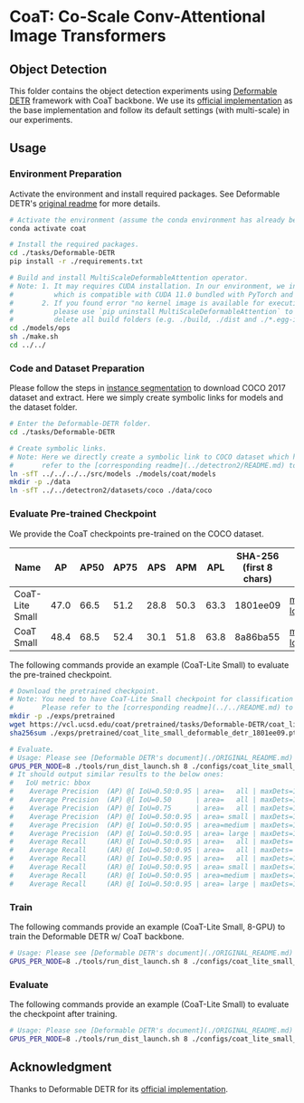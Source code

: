 # CoaT: Co-Scale Conv-Attentional Image Transformers

## Object Detection
This folder contains the object detection experiments using [Deformable DETR](https://arxiv.org/abs/2010.04159) framework with CoaT backbone. We use its [official implementation](https://github.com/fundamentalvision/Deformable-DETR) as the base implementation and follow its default settings (with multi-scale) in our experiments.

## Usage
### Environment Preparation
Activate the environment and install required packages. See Deformable DETR's [original readme](./ORIGINAL_README.md) for more details.
   ```bash
   # Activate the environment (assume the conda environment has already been created following the steps for classification task).
   conda activate coat

   # Install the required packages.
   cd ./tasks/Deformable-DETR
   pip install -r ./requirements.txt

   # Build and install MultiScaleDeformableAttention operator.
   # Note: 1. It may requires CUDA installation. In our environment, we install CUDA 11.3 
   #          which is compatible with CUDA 11.0 bundled with PyTorch and RTX 30 series graphic cards.
   #       2. If you found error "no kernel image is available for execution on the device" during training,
   #          please use `pip uninstall MultiScaleDeformableAttention` to remove the installed package,
   #          delete all build folders (e.g. ./build, ./dist and ./*.egg-info), and then re-run `./make.sh`.
   cd ./models/ops
   sh ./make.sh
   cd ../../
   ```

### Code and Dataset Preparation
Please follow the steps in [instance segmentation](../detectron2/README.md) to download COCO 2017 dataset and extract. Here we simply create symbolic links for models and the dataset folder.
   ```bash
   # Enter the Deformable-DETR folder.
   cd ./tasks/Deformable-DETR

   # Create symbolic links.
   # Note: Here we directly create a symbolic link to COCO dataset which has set up for instance segmentation task. You may
   #       refer to the [corresponding readme](../detectron2/README.md) to download COCO dataset in the instance segmentation task first. 
   ln -sfT ../../../../src/models ./models/coat/models
   mkdir -p ./data
   ln -sfT ../../detectron2/datasets/coco ./data/coco
   ```

### Evaluate Pre-trained Checkpoint
We provide the CoaT checkpoints pre-trained on the COCO dataset.

| Name | AP | AP50 | AP75 | APS | APM | APL | SHA-256 (first 8 chars) | URL |
| --- | --- | --- | --- | --- | --- | --- | --- | --- |
| CoaT-Lite Small | 47.0 | 66.5 | 51.2 | 28.8 | 50.3 | 63.3 | 1801ee09 | [model](https://vcl.ucsd.edu/coat/pretrained/tasks/Deformable-DETR/coat_lite_small_deformable_detr_1801ee09.pth), [log](https://vcl.ucsd.edu/coat/pretrained/tasks/Deformable-DETR/coat_lite_small_deformable_detr_1801ee09.txt) |
| CoaT Small | 48.4 | 68.5 | 52.4 | 30.1 | 51.8 | 63.8 | 8a86ba55 | [model](https://vcl.ucsd.edu/coat/pretrained/tasks/Deformable-DETR/coat_small_deformable_detr_8a86ba55.pth), [log](https://vcl.ucsd.edu/coat/pretrained/tasks/Deformable-DETR/coat_small_deformable_detr_8a86ba55.txt) |


The following commands provide an example (CoaT-Lite Small) to evaluate the pre-trained checkpoint.
   ```bash
   # Download the pretrained checkpoint.
   # Note: You need to have CoaT-Lite Small checkpoint for classification (coat_lite_small_8d362f48.pth) to run the following evaluation.
   #       Please refer to the [corresponding readme](../../README.md) to download the CoaT-Lite Small checkpoint for classification first.
   mkdir -p ./exps/pretrained
   wget https://vcl.ucsd.edu/coat/pretrained/tasks/Deformable-DETR/coat_lite_small_deformable_detr_1801ee09.pth -P ./exps/pretrained
   sha256sum ./exps/pretrained/coat_lite_small_deformable_detr_1801ee09.pth  # Make sure it matches the SHA-256 hash (first 8 characters) in the table.

   # Evaluate.
   # Usage: Please see [Deformable DETR's document](./ORIGINAL_README.md) for more details.
   GPUS_PER_NODE=8 ./tools/run_dist_launch.sh 8 ./configs/coat_lite_small_deformable_detr.sh --resume ./exps/pretrained/coat_lite_small_deformable_detr_1801ee09.pth --eval --batch_size 1
   # It should output similar results to the below ones:
   #   IoU metric: bbox
   #    Average Precision  (AP) @[ IoU=0.50:0.95 | area=   all | maxDets=100 ] = 0.470
   #    Average Precision  (AP) @[ IoU=0.50      | area=   all | maxDets=100 ] = 0.665
   #    Average Precision  (AP) @[ IoU=0.75      | area=   all | maxDets=100 ] = 0.512
   #    Average Precision  (AP) @[ IoU=0.50:0.95 | area= small | maxDets=100 ] = 0.288
   #    Average Precision  (AP) @[ IoU=0.50:0.95 | area=medium | maxDets=100 ] = 0.503
   #    Average Precision  (AP) @[ IoU=0.50:0.95 | area= large | maxDets=100 ] = 0.633
   #    Average Recall     (AR) @[ IoU=0.50:0.95 | area=   all | maxDets=  1 ] = 0.362
   #    Average Recall     (AR) @[ IoU=0.50:0.95 | area=   all | maxDets= 10 ] = 0.599
   #    Average Recall     (AR) @[ IoU=0.50:0.95 | area=   all | maxDets=100 ] = 0.641
   #    Average Recall     (AR) @[ IoU=0.50:0.95 | area= small | maxDets=100 ] = 0.427
   #    Average Recall     (AR) @[ IoU=0.50:0.95 | area=medium | maxDets=100 ] = 0.687
   #    Average Recall     (AR) @[ IoU=0.50:0.95 | area= large | maxDets=100 ] = 0.830
   ```
   
### Train
The following commands provide an example (CoaT-Lite Small, 8-GPU) to train the Deformable DETR w/ CoaT backbone.
   ```bash
   # Usage: Please see [Deformable DETR's document](./ORIGINAL_README.md) for more details.
   GPUS_PER_NODE=8 ./tools/run_dist_launch.sh 8 ./configs/coat_lite_small_deformable_detr.sh
   ```

### Evaluate
The following commands provide an example (CoaT-Lite Small) to evaluate the checkpoint after training.
   ```bash
   # Usage: Please see [Deformable DETR's document](./ORIGINAL_README.md) for more details.
   GPUS_PER_NODE=8 ./tools/run_dist_launch.sh 8 ./configs/coat_lite_small_deformable_detr.sh --resume ./exps/coat_lite_small_deformable_detr/checkpoint0049.pth --eval --batch_size 1
   ```

## Acknowledgment
Thanks to Deformable DETR for its [official implementation](https://github.com/fundamentalvision/Deformable-DETR).
